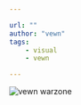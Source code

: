 ```yaml
---

url: ""
author: "vewn"
tags:
    - visual
    - vewn

---
```

![vewn warzone](/images/art/vewn-warzone.jpg)